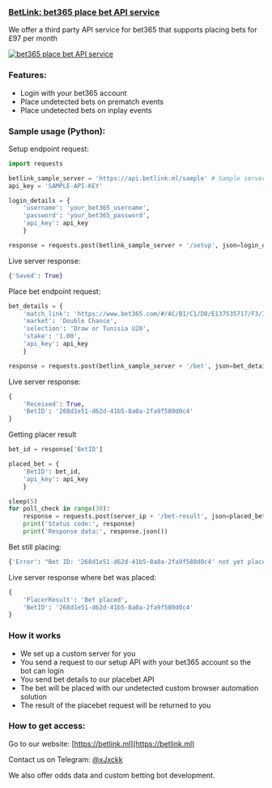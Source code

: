 ### [BetLink: bet365 place bet API service](https://betlink.ml)
We offer a third party API service for bet365 that supports placing bets for £97 per month

[![bet365 place bet API service](https://github.com/xjxckk/bet365-place-bet-api-service/blob/master/Placebet.gif)](https://betlink.ml)

### Features:
* Login with your bet365 account
* Place undetected bets on prematch events
* Place undetected bets on inplay events

### Sample usage (Python):
Setup endpoint request:
```python
import requests

betlink_sample_server = 'https://api.betlink.ml/sample' # Sample server to send test requests to
api_key = 'SAMPLE-API-KEY'

login_details = {
    'username': 'your_bet365_username',
    'password': 'your_bet365_password',
    'api_key': api_key
    }

response = requests.post(betlink_sample_server + '/setup', json=login_details)
```

Live server response:
```python
{'Saved': True}
```

Place bet endpoint request:
```python
bet_details = {
    'match_link': 'https://www.bet365.com/#/AC/B1/C1/D8/E137535717/F3/I0/',
    'market': 'Double Chance',
    'selection': 'Draw or Tunisia U20',
    'stake': '1.00',
    'api_key': api_key
    }

response = requests.post(betlink_sample_server + '/bet', json=bet_details)
```

Live server response:
```python
{
    'Received': True,
    'BetID': '268d1e51-d62d-41b5-8a0a-2fa9f580d0c4'
}
```

Getting placer result
```python
bet_id = response['BetID']

placed_bet = {
    'BetID': bet_id,
    'api_key': api_key
    }

sleep(5)
for poll_check in range(30):
    response = requests.post(server_ip + '/bet-result', json=placed_bet)
    print('Status code:', response)
    print('Response data:', response.json())
```

Bet still placing:
```python
{'Error': "Bet ID: '268d1e51-d62d-41b5-8a0a-2fa9f580d0c4' not yet placed"}
```

Live server response where bet was placed:
```python
{
    'PlacerResult': 'Bet placed',
    'BetID': '268d1e51-d62d-41b5-8a0a-2fa9f580d0c4'
}
```

### How it works
* We set up a custom server for you
* You send a request to our setup API with your bet365 account so the bot can login
* You send bet details to our placebet API
* The bet will be placed with our undetected custom browser automation solution
* The result of the placebet request will be returned to you

### How to get access:
Go to our website: [https://betlink.ml](https://betlink.ml)

Contact us on Telegram: [@xJxckk](https://t.me/xJxckk)

We also offer odds data and custom betting bot development.
